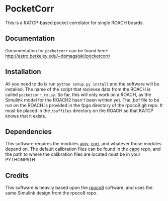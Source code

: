 PocketCorr 
===========================================================

This is a KATCP-based pocket correlator for single ROACH boards.

Documentation
-------------

Documentation for ``pocketcorr`` can be found here:
http://astro.berkeley.edu/~domagalski/pocketcorr/

Installation
------------

All you need to do is run `python setup.py install` and the software will be
installed. The name of the script that recieves data from the ROACH is called
`pocketcorr_rx.py`. So far, this will only work on a ROACH, as the Simulink
model for the ROACH2 hasn't been written yet. The .bof file to be run on the
ROACH is provided in the fpga directory of the rpoco8 git repo. It must be
placed in the `/boffiles` directory on the ROACH so that KATCP knows that it
exists.

Dependencies
---------------------------

This software requires the modules [aipy](https://github.com/aaronparsons/aipy),
[corr](https://github.com/ska-sa/corr), and whatever those modules depend on.
The default calibration files can be found in the
[capo](https://github.com/dannyjacobs/capo) repo, and the path to where the
calibration files are located must be in your PYTHONPATH.

Credits
-------------------------------------------

This software is heavily based upon the
[rpoco8](https://github.com/zakiali/rpoco8) software, and uses the same Simulink
design from the rpoco8 repo.
